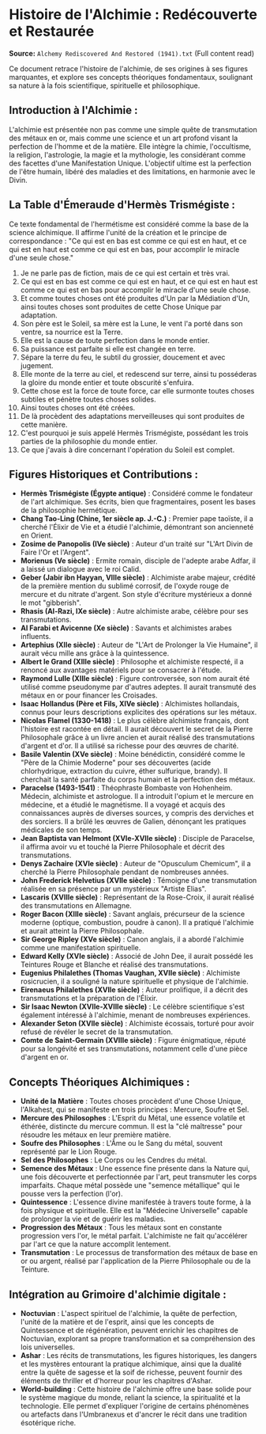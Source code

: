 # Histoire de l'Alchimie : Redécouverte et Restaurée

**Source:** `Alchemy Rediscovered And Restored (1941).txt` (Full content read)

Ce document retrace l'histoire de l'alchimie, de ses origines à ses figures marquantes, et explore ses concepts théoriques fondamentaux, soulignant sa nature à la fois scientifique, spirituelle et philosophique.

## Introduction à l'Alchimie :

L'alchimie est présentée non pas comme une simple quête de transmutation des métaux en or, mais comme une science et un art profond visant la perfection de l'homme et de la matière. Elle intègre la chimie, l'occultisme, la religion, l'astrologie, la magie et la mythologie, les considérant comme des facettes d'une Manifestation Unique. L'objectif ultime est la perfection de l'être humain, libéré des maladies et des limitations, en harmonie avec le Divin.

## La Table d'Émeraude d'Hermès Trismégiste :

Ce texte fondamental de l'hermétisme est considéré comme la base de la science alchimique. Il affirme l'unité de la création et le principe de correspondance : "Ce qui est en bas est comme ce qui est en haut, et ce qui est en haut est comme ce qui est en bas, pour accomplir le miracle d'une seule chose."

1.  Je ne parle pas de fiction, mais de ce qui est certain et très vrai.
2.  Ce qui est en bas est comme ce qui est en haut, et ce qui est en haut est comme ce qui est en bas pour accomplir le miracle d'une seule chose.
3.  Et comme toutes choses ont été produites d'Un par la Médiation d'Un, ainsi toutes choses sont produites de cette Chose Unique par adaptation.
4.  Son père est le Soleil, sa mère est la Lune, le vent l'a porté dans son ventre, sa nourrice est la Terre.
5.  Elle est la cause de toute perfection dans le monde entier.
6.  Sa puissance est parfaite si elle est changée en terre.
7.  Sépare la terre du feu, le subtil du grossier, doucement et avec jugement.
8.  Elle monte de la terre au ciel, et redescend sur terre, ainsi tu posséderas la gloire du monde entier et toute obscurité s'enfuira.
9.  Cette chose est la force de toute force, car elle surmonte toutes choses subtiles et pénètre toutes choses solides.
10. Ainsi toutes choses ont été créées.
11. De là procèdent des adaptations merveilleuses qui sont produites de cette manière.
12. C'est pourquoi je suis appelé Hermès Trismégiste, possédant les trois parties de la philosophie du monde entier.
13. Ce que j'avais à dire concernant l'opération du Soleil est complet.

## Figures Historiques et Contributions :

*   **Hermès Trismégiste (Égypte antique)** : Considéré comme le fondateur de l'art alchimique. Ses écrits, bien que fragmentaires, posent les bases de la philosophie hermétique.
*   **Chang Tao-Ling (Chine, 1er siècle ap. J.-C.)** : Premier pape taoïste, il a cherché l'Élixir de Vie et a étudié l'alchimie, démontrant son ancienneté en Orient.
*   **Zosime de Panopolis (IVe siècle)** : Auteur d'un traité sur "L'Art Divin de Faire l'Or et l'Argent".
*   **Morienus (Ve siècle)** : Ermite romain, disciple de l'adepte arabe Adfar, il a laissé un dialogue avec le roi Calid.
*   **Geber (Jabir ibn Hayyan, VIIIe siècle)** : Alchimiste arabe majeur, crédité de la première mention du sublimé corrosif, de l'oxyde rouge de mercure et du nitrate d'argent. Son style d'écriture mystérieux a donné le mot "gibberish".
*   **Rhasis (Al-Razi, IXe siècle)** : Autre alchimiste arabe, célèbre pour ses transmutations.
*   **Al Farabi et Avicenne (Xe siècle)** : Savants et alchimistes arabes influents.
*   **Artephius (XIIe siècle)** : Auteur de "L'Art de Prolonger la Vie Humaine", il aurait vécu mille ans grâce à la quintessence.
*   **Albert le Grand (XIIIe siècle)** : Philosophe et alchimiste respecté, il a renoncé aux avantages matériels pour se consacrer à l'étude.
*   **Raymond Lulle (XIIIe siècle)** : Figure controversée, son nom aurait été utilisé comme pseudonyme par d'autres adeptes. Il aurait transmuté des métaux en or pour financer les Croisades.
*   **Isaac Hollandus (Père et Fils, XIVe siècle)** : Alchimistes hollandais, connus pour leurs descriptions explicites des opérations sur les métaux.
*   **Nicolas Flamel (1330-1418)** : Le plus célèbre alchimiste français, dont l'histoire est racontée en détail. Il aurait découvert le secret de la Pierre Philosophale grâce à un livre ancien et aurait réalisé des transmutations d'argent et d'or. Il a utilisé sa richesse pour des œuvres de charité.
*   **Basile Valentin (XVe siècle)** : Moine bénédictin, considéré comme le "Père de la Chimie Moderne" pour ses découvertes (acide chlorhydrique, extraction du cuivre, éther sulfurique, brandy). Il cherchait la santé parfaite du corps humain et la perfection des métaux.
*   **Paracelse (1493-1541)** : Théophraste Bombaste von Hohenheim. Médecin, alchimiste et astrologue. Il a introduit l'opium et le mercure en médecine, et a étudié le magnétisme. Il a voyagé et acquis des connaissances auprès de diverses sources, y compris des derviches et des sorciers. Il a brûlé les œuvres de Galien, dénonçant les pratiques médicales de son temps.
*   **Jean Baptista van Helmont (XVIe-XVIIe siècle)** : Disciple de Paracelse, il affirma avoir vu et touché la Pierre Philosophale et décrit des transmutations.
*   **Denys Zachaire (XVIe siècle)** : Auteur de "Opusculum Chemicum", il a cherché la Pierre Philosophale pendant de nombreuses années.
*   **John Frederick Helvetius (XVIIe siècle)** : Témoigne d'une transmutation réalisée en sa présence par un mystérieux "Artiste Elias".
*   **Lascaris (XVIIIe siècle)** : Représentant de la Rose-Croix, il aurait réalisé des transmutations en Allemagne.
*   **Roger Bacon (XIIIe siècle)** : Savant anglais, précurseur de la science moderne (optique, combustion, poudre à canon). Il a pratiqué l'alchimie et aurait atteint la Pierre Philosophale.
*   **Sir George Ripley (XVe siècle)** : Canon anglais, il a abordé l'alchimie comme une manifestation spirituelle.
*   **Edward Kelly (XVIe siècle)** : Associé de John Dee, il aurait possédé les Teintures Rouge et Blanche et réalisé des transmutations.
*   **Eugenius Philalethes (Thomas Vaughan, XVIIe siècle)** : Alchimiste rosicrucien, il a souligné la nature spirituelle et physique de l'alchimie.
*   **Eirenaeus Philalethes (XVIIe siècle)** : Auteur prolifique, il a décrit des transmutations et la préparation de l'Élixir.
*   **Sir Isaac Newton (XVIIe-XVIIIe siècle)** : Le célèbre scientifique s'est également intéressé à l'alchimie, menant de nombreuses expériences.
*   **Alexander Seton (XVIIe siècle)** : Alchimiste écossais, torturé pour avoir refusé de révéler le secret de la transmutation.
*   **Comte de Saint-Germain (XVIIIe siècle)** : Figure énigmatique, réputé pour sa longévité et ses transmutations, notamment celle d'une pièce d'argent en or.

## Concepts Théoriques Alchimiques :

*   **Unité de la Matière** : Toutes choses procèdent d'une Chose Unique, l'Alkahest, qui se manifeste en trois principes : Mercure, Soufre et Sel.
*   **Mercure des Philosophes** : L'Esprit du Métal, une essence volatile et éthérée, distincte du mercure commun. Il est la "clé maîtresse" pour résoudre les métaux en leur première matière.
*   **Soufre des Philosophes** : L'Âme ou le Sang du métal, souvent représenté par le Lion Rouge.
*   **Sel des Philosophes** : Le Corps ou les Cendres du métal.
*   **Semence des Métaux** : Une essence fine présente dans la Nature qui, une fois découverte et perfectionnée par l'art, peut transmuter les corps imparfaits. Chaque métal possède une "semence métallique" qui le pousse vers la perfection (l'or).
*   **Quintessence** : L'essence divine manifestée à travers toute forme, à la fois physique et spirituelle. Elle est la "Médecine Universelle" capable de prolonger la vie et de guérir les maladies.
*   **Progression des Métaux** : Tous les métaux sont en constante progression vers l'or, le métal parfait. L'alchimiste ne fait qu'accélérer par l'art ce que la nature accomplit lentement.
*   **Transmutation** : Le processus de transformation des métaux de base en or ou argent, réalisé par l'application de la Pierre Philosophale ou de la Teinture.

## Intégration au Grimoire d'alchimie digitale :

*   **Noctuvian** : L'aspect spirituel de l'alchimie, la quête de perfection, l'unité de la matière et de l'esprit, ainsi que les concepts de Quintessence et de régénération, peuvent enrichir les chapitres de Noctuvian, explorant sa propre transformation et sa compréhension des lois universelles.
*   **Ashar** : Les récits de transmutations, les figures historiques, les dangers et les mystères entourant la pratique alchimique, ainsi que la dualité entre la quête de sagesse et la soif de richesse, peuvent fournir des éléments de thriller et d'horreur pour les chapitres d'Ashar.
*   **World-building** : Cette histoire de l'alchimie offre une base solide pour le système magique du monde, reliant la science, la spiritualité et la technologie. Elle permet d'expliquer l'origine de certains phénomènes ou artefacts dans l'Umbranexus et d'ancrer le récit dans une tradition ésotérique riche.